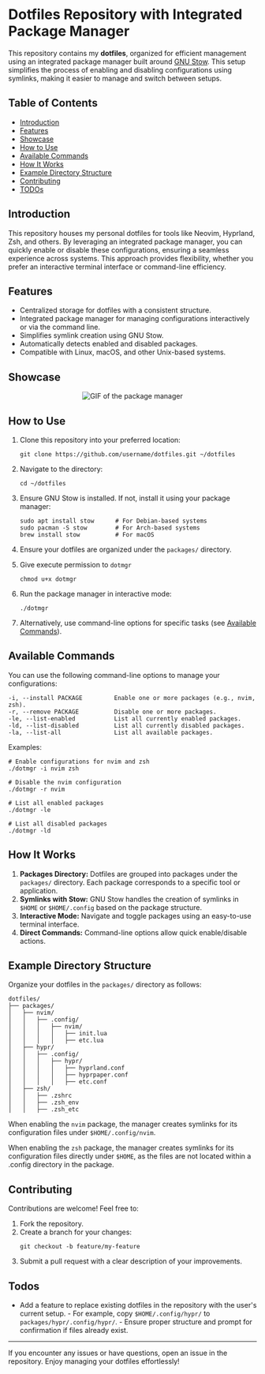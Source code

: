 # Dotfiles Repository with Integrated Package Manager

This repository contains my **dotfiles**, organized for efficient management using an integrated package manager built around [GNU Stow](https://www.gnu.org/software/stow/). This setup simplifies the process of enabling and disabling configurations using symlinks, making it easier to manage and switch between setups.

## Table of Contents

- [Introduction](#introduction)
- [Features](#features)
- [Showcase](#showcase)
- [How to Use](#how-to-use)
- [Available Commands](#available-commands)
- [How It Works](#how-it-works)
- [Example Directory Structure](#example-directory-structure)
- [Contributing](#contributing)
- [TODOs](#todos)

## Introduction

This repository houses my personal dotfiles for tools like Neovim, Hyprland, Zsh, and others. By leveraging an integrated package manager, you can quickly enable or disable these configurations, ensuring a seamless experience across systems. This approach provides flexibility, whether you prefer an interactive terminal interface or command-line efficiency.

## Features

- Centralized storage for dotfiles with a consistent structure.
- Integrated package manager for managing configurations interactively or via the command line.
- Simplifies symlink creation using GNU Stow.
- Automatically detects enabled and disabled packages.
- Compatible with Linux, macOS, and other Unix-based systems.

## Showcase

<p align="center">
    <img src="resources/showcase.gif" alt="GIF of the package manager"/>
</p>


## How to Use

1. Clone this repository into your preferred location:
   ```
   git clone https://github.com/username/dotfiles.git ~/dotfiles
   ```

2. Navigate to the directory:
   ```
   cd ~/dotfiles
   ```

3. Ensure GNU Stow is installed. If not, install it using your package manager:
   ```
   sudo apt install stow      # For Debian-based systems
   sudo pacman -S stow        # For Arch-based systems
   brew install stow          # For macOS
   ```

4. Ensure your dotfiles are organized under the `packages/` directory.

5. Give execute permission to `dotmgr`

   ```
   chmod u+x dotmgr
   ```

6. Run the package manager in interactive mode:
   ```
   ./dotmgr
   ```

6. Alternatively, use command-line options for specific tasks (see [Available Commands](#available-commands)).

## Available Commands

You can use the following command-line options to manage your configurations:

```
-i, --install PACKAGE         Enable one or more packages (e.g., nvim, zsh).
-r, --remove PACKAGE          Disable one or more packages.
-le, --list-enabled           List all currently enabled packages.
-ld, --list-disabled          List all currently disabled packages.
-la, --list-all               List all available packages.
```

Examples:
```
# Enable configurations for nvim and zsh
./dotmgr -i nvim zsh

# Disable the nvim configuration
./dotmgr -r nvim

# List all enabled packages
./dotmgr -le

# List all disabled packages
./dotmgr -ld
```

## How It Works

1. **Packages Directory:** Dotfiles are grouped into packages under the `packages/` directory. Each package corresponds to a specific tool or application.
2. **Symlinks with Stow:** GNU Stow handles the creation of symlinks in `$HOME` or `$HOME/.config` based on the package structure.
3. **Interactive Mode:** Navigate and toggle packages using an easy-to-use terminal interface.
4. **Direct Commands:** Command-line options allow quick enable/disable actions.

## Example Directory Structure

Organize your dotfiles in the `packages/` directory as follows:
```
dotfiles/
├── packages/
│   ├── nvim/
│   │   ├── .config/
│   │   │   ├── nvim/
│   │   │   │   ├── init.lua
│   │   │   │   ├── etc.lua
│   ├── hypr/
│   │   ├── .config/
│   │   │   ├── hypr/
│   │   │   │   ├── hyprland.conf
│   │   │   │   ├── hyprpaper.conf
│   │   │   │   ├── etc.conf
│   ├── zsh/
│   │   ├── .zshrc
│   │   ├── .zsh_env
│   │   ├── .zsh_etc
```

When enabling the `nvim` package, the manager creates symlinks for its configuration files under `$HOME/.config/nvim`.

When enabling the `zsh` package, the manager creates symlinks for its configuration files directly under `$HOME`, as the files are not located within a .config directory in the package.

## Contributing

Contributions are welcome! Feel free to:

1. Fork the repository.
2. Create a branch for your changes:
   ```
   git checkout -b feature/my-feature
   ```
3. Submit a pull request with a clear description of your improvements.

## Todos

- Add a feature to replace existing dotfiles in the repository with the user's current setup. - For example, copy `$HOME/.config/hypr/` to `packages/hypr/.config/hypr/`. - Ensure proper structure and prompt for confirmation if files already exist.

---

If you encounter any issues or have questions, open an issue in the repository. Enjoy managing your dotfiles effortlessly!
